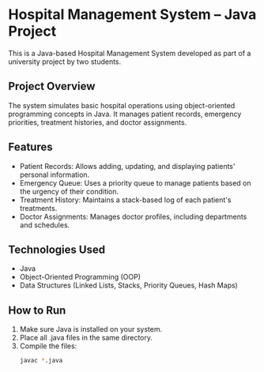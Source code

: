 # Hospital Management System – Java Project

This is a Java-based Hospital Management System developed as part of a university project by two students.

## Project Overview

The system simulates basic hospital operations using object-oriented programming concepts in Java. It manages patient records, emergency priorities, treatment histories, and doctor assignments.

## Features

- Patient Records: Allows adding, updating, and displaying patients' personal information.
- Emergency Queue: Uses a priority queue to manage patients based on the urgency of their condition.
- Treatment History: Maintains a stack-based log of each patient's treatments.
- Doctor Assignments: Manages doctor profiles, including departments and schedules.

## Technologies Used

- Java
- Object-Oriented Programming (OOP)
- Data Structures (Linked Lists, Stacks, Priority Queues, Hash Maps)

## How to Run

1. Make sure Java is installed on your system.
2. Place all .java files in the same directory.
3. Compile the files:
   ```bash
   javac *.java
